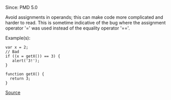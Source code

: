 Since: PMD 5.0

Avoid assignments in operands; this can make code more complicated and harder to read.  This is sometime
indicative of the bug where the assignment operator '=' was used instead of the equality operator '=='.

Example(s):
```
var x = 2;
// Bad
if ((x = getX()) == 3) {
   alert('3!');
}

function getX() {
  return 3;
}
```

[Source](https://pmd.github.io/pmd-5.5.4/pmd-javascript/rules/ecmascript/basic.html#AssignmentInOperand)

